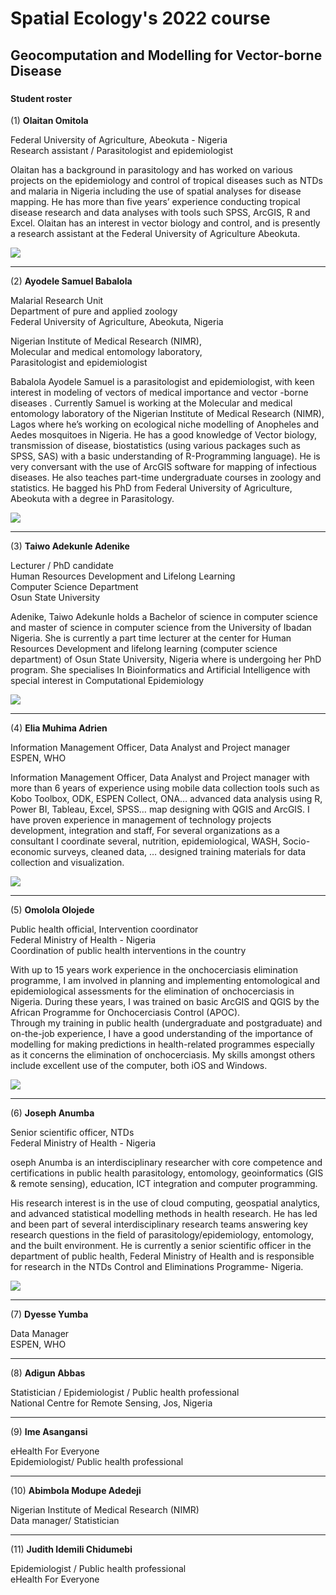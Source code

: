 # Spatial Ecology's 2022 course
## Geocomputation and Modelling for Vector-borne Disease
### 

#### Student roster ####

(1) **Olaitan Omitola**

Federal University of Agriculture, Abeokuta - Nigeria  
Research assistant / Parasitologist and epidemiologist

Olaitan has a background in parasitology and has worked on various projects on the epidemiology and control of tropical diseases such as NTDs and malaria in Nigeria including the use of spatial analyses for disease mapping. He has more than five years’ experience conducting tropical disease research and data analyses with tools such SPSS, ArcGIS, R and Excel. Olaitan has an interest in vector biology and control, and is presently a research assistant at the Federal University of Agriculture Abeokuta.

![](01_Olaitan_Omitola.jpg)

---
(2)	**Ayodele Samuel Babalola**

Malarial Research Unit  
Department of pure and applied zoology  
Federal University of Agriculture, Abeokuta, Nigeria  

Nigerian Institute of Medical Research (NIMR),  
Molecular and medical entomology laboratory,  
Parasitologist and epidemiologist

Babalola Ayodele Samuel is a parasitologist and epidemiologist, with keen interest in modeling of vectors of medical importance and vector -borne diseases . Currently Samuel is working at the Molecular and medical entomology laboratory of the Nigerian Institute of Medical Research (NIMR), Lagos where he’s working on ecological niche modelling of Anopheles and Aedes mosquitoes in Nigeria. He has a good knowledge of Vector biology, transmission of disease, biostatistics (using various packages such as SPSS, SAS) with a basic understanding of R-Programming language). He is very conversant with the use of ArcGIS software for mapping of infectious diseases.  He also teaches part-time undergraduate courses in zoology and statistics. He bagged his PhD from Federal University of Agriculture, Abeokuta with a degree in Parasitology.

![](02_Ayodele_Samuel_Babalola.jpeg)

---
(3)	**Taiwo Adekunle Adenike**

Lecturer / PhD candidate  
Human Resources Development and Lifelong Learning  
Computer Science Department  
Osun State University

Adenike, Taiwo Adekunle holds a Bachelor of science in computer science and master of science in computer science from the University of Ibadan Nigeria. She is currently a part time lecturer at the center for Human Resources Development and lifelong learning (computer science department) of Osun State University, Nigeria where is undergoing her PhD program. She specialises In Bioinformatics and Artificial Intelligence with special interest in Computational Epidemiology

![](a03_Taiwo_Adekunle_Adenike.jpg)

---
(4)	**Elia Muhima Adrien**

Information Management Officer, Data Analyst and Project manager  
ESPEN, WHO

Information Management Officer, Data Analyst and Project manager  with more than 6 years of experience using mobile data collection tools such as Kobo Toolbox, ODK, ESPEN Collect, ONA… advanced data analysis using R, Power BI, Tableau, Excel, SPSS… map designing with QGIS and ArcGIS. I have proven experience in management of technology projects development, integration and staff, For several organizations as a consultant I coordinate several, nutrition, epidemiological, WASH, Socio-economic surveys, cleaned data, … designed training materials for data collection and visualization.

![](04_Elia_Muhima_Adrien.jpg)

---
(5) **Omolola Olojede**

Public health official, Intervention coordinator  
Federal Ministry of Health - Nigeria  
Coordination of public health interventions in the country  


With up to 15 years work experience in the onchocerciasis elimination programme, I am involved in
planning and implementing entomological and epidemiological assessments for the elimination of
onchocerciasis in Nigeria. During these years, I was trained on basic ArcGIS and QGIS by the African
Programme for Onchocerciasis Control (APOC).  
Through my training in public health (undergraduate and postgraduate) and on-the-job experience, I
have a good understanding of the importance of modelling for making predictions in health-related
programmes especially as it concerns the elimination of onchocerciasis. My skills amongst others
include excellent use of the computer, both iOS and Windows.

![](05_Photo_Omolola.jpg)

---
(6) **Joseph Anumba**

Senior scientific officer, NTDs  
Federal Ministry of Health - Nigeria

oseph Anumba is an interdisciplinary researcher with core competence and certifications in public health parasitology, entomology, geoinformatics (GIS & remote sensing), education, ICT integration and computer programming.

His research interest is in the use of cloud computing, geospatial analytics, and advanced statistical modelling methods in health research. He has led and been part of several interdisciplinary research teams answering key research questions in the field of parasitology/epidemiology, entomology, and the built environment. He is currently a senior scientific officer in the department of public health, Federal Ministry of Health and is responsible for research in the NTDs Control and Eliminations Programme- Nigeria.


![](06_Joseph_Anumba.jpeg)

---
(7) **Dyesse Yumba**

Data Manager  
ESPEN, WHO

---
(8) **Adigun Abbas**

Statistician / Epidemiologist / Public health professional  
National Centre for Remote Sensing, Jos, Nigeria

---
(9) **Ime Asangansi**

eHealth For Everyone  
Epidemiologist/ Public health professional

---
(10) **Abimbola Modupe Adedeji** 

Nigerian Institute of Medical Research (NIMR)  
Data manager/ Statistician

---
(11) **Judith Idemili Chidumebi** 

Epidemiologist / Public health professional  
eHealth For Everyone
